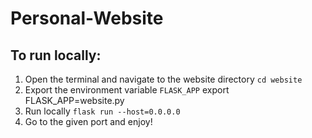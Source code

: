 # Personal-Website

## To run locally:
1. Open the terminal and navigate to the website directory
```cd website```
2. Export the environment variable ```FLASK_APP```
export FLASK_APP=website.py
3. Run locally
```flask run --host=0.0.0.0```
4. Go to the given port and enjoy!